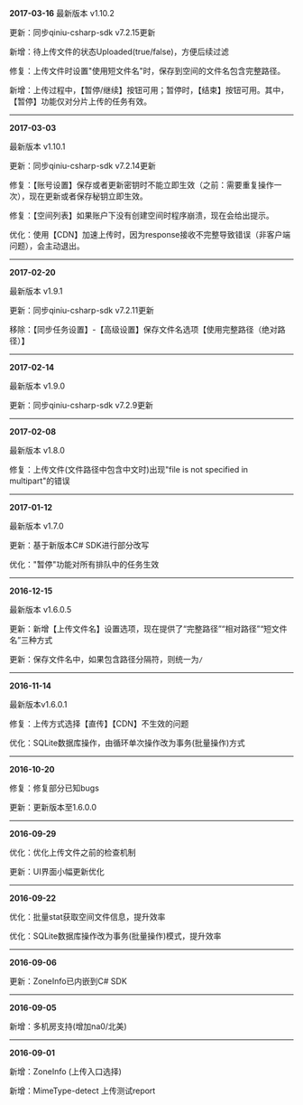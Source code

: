 **2017-03-16**
最新版本 v1.10.2

更新：同步qiniu-csharp-sdk v7.2.15更新

新增：待上传文件的状态Uploaded(true/false)，方便后续过滤

修复：上传文件时设置"使用短文件名"时，保存到空间的文件名包含完整路径。

新增：上传过程中，【暂停/继续】按钮可用；暂停时，【结束】按钮可用。其中，【暂停】功能仅对分片上传的任务有效。

* * *

**2017-03-03**

最新版本 v1.10.1

更新：同步qiniu-csharp-sdk v7.2.14更新

修复：【账号设置】保存或者更新密钥时不能立即生效（之前：需要重复操作一次），现在更新或者保存秘钥立即生效。

修复：【空间列表】如果账户下没有创建空间时程序崩溃，现在会给出提示。

优化：使用【CDN】加速上传时，因为response接收不完整导致错误（非客户端问题），会主动退出。

* * *

**2017-02-20**

最新版本 v1.9.1

更新：同步qiniu-csharp-sdk v7.2.11更新

移除：【同步任务设置】-【高级设置】保存文件名选项【使用完整路径（绝对路径）】

* * *

**2017-02-14**

最新版本 v1.9.0

更新：同步qiniu-csharp-sdk v7.2.9更新

* * *

**2017-02-08**

最新版本 v1.8.0

修复：上传文件(文件路径中包含中文时)出现"file is not specified in multipart"的错误

* * *

**2017-01-12**

最新版本 v1.7.0

更新：基于新版本C# SDK进行部分改写

优化："暂停"功能对所有排队中的任务生效

* * *

**2016-12-15**

最新版本 v1.6.0.5

更新：新增【上传文件名】设置选项，现在提供了“完整路径”“相对路径”“短文件名”三种方式

更新：保存文件名中，如果包含路径分隔符，则统一为`/`

* * *

**2016-11-14**

最新版本v1.6.0.1

修复：上传方式选择【直传】【CDN】不生效的问题

优化：SQLite数据库操作，由循环单次操作改为事务(批量操作)方式

* * *

**2016-10-20**

修复：修复部分已知bugs

更新：更新版本至1.6.0.0

* * *

**2016-09-29**

优化：优化上传文件之前的检查机制

更新：UI界面小幅更新优化

* * *

**2016-09-22**

优化：批量stat获取空间文件信息，提升效率

优化：SQLite数据库操作改为事务(批量操作)模式，提升效率

* * *

**2016-09-06**

更新：ZoneInfo已内嵌到C# SDK

* * *

**2016-09-05**

新增：多机房支持(增加na0/北美)

* * *

**2016-09-01**

新增：ZoneInfo (上传入口选择)

新增：MimeType-detect 上传测试report


